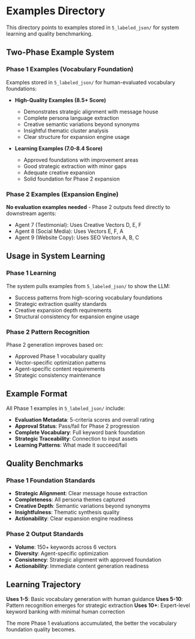 # Examples Directory

This directory points to examples stored in `5_labeled_json/` for system learning and quality benchmarking.

## Two-Phase Example System

### Phase 1 Examples (Vocabulary Foundation)
Examples stored in `5_labeled_json/` for human-evaluated vocabulary foundations:

- **High-Quality Examples (8.5+ Score)**
  - Demonstrates strategic alignment with message house
  - Complete persona language extraction
  - Creative semantic variations beyond synonyms
  - Insightful thematic cluster analysis
  - Clear structure for expansion engine usage

- **Learning Examples (7.0-8.4 Score)**
  - Approved foundations with improvement areas
  - Good strategic extraction with minor gaps
  - Adequate creative expansion
  - Solid foundation for Phase 2 expansion

### Phase 2 Examples (Expansion Engine)
**No evaluation examples needed** - Phase 2 outputs feed directly to downstream agents:

- Agent 7 (Testimonial): Uses Creative Vectors D, E, F
- Agent 8 (Social Media): Uses Vectors E, F, A  
- Agent 9 (Website Copy): Uses SEO Vectors A, B, C

## Usage in System Learning

### Phase 1 Learning
The system pulls examples from `5_labeled_json/` to show the LLM:
- Success patterns from high-scoring vocabulary foundations
- Strategic extraction quality standards
- Creative expansion depth requirements
- Structural consistency for expansion engine usage

### Phase 2 Pattern Recognition
Phase 2 generation improves based on:
- Approved Phase 1 vocabulary quality
- Vector-specific optimization patterns
- Agent-specific content requirements
- Strategic consistency maintenance

## Example Format

All Phase 1 examples in `5_labeled_json/` include:
- **Evaluation Metadata**: 5-criteria scores and overall rating
- **Approval Status**: Pass/fail for Phase 2 progression
- **Complete Vocabulary**: Full keyword bank foundation
- **Strategic Traceability**: Connection to input assets
- **Learning Patterns**: What made it succeed/fail

## Quality Benchmarks

### Phase 1 Foundation Standards
- **Strategic Alignment**: Clear message house extraction
- **Completeness**: All persona themes captured
- **Creative Depth**: Semantic variations beyond synonyms  
- **Insightfulness**: Thematic synthesis quality
- **Actionability**: Clear expansion engine readiness

### Phase 2 Output Standards
- **Volume**: 150+ keywords across 6 vectors
- **Diversity**: Agent-specific optimization
- **Consistency**: Strategic alignment with approved foundation
- **Actionability**: Immediate content generation readiness

## Learning Trajectory

**Uses 1-5**: Basic vocabulary generation with human guidance
**Uses 5-10**: Pattern recognition emerges for strategic extraction
**Uses 10+**: Expert-level keyword banking with minimal human correction

The more Phase 1 evaluations accumulated, the better the vocabulary foundation quality becomes.